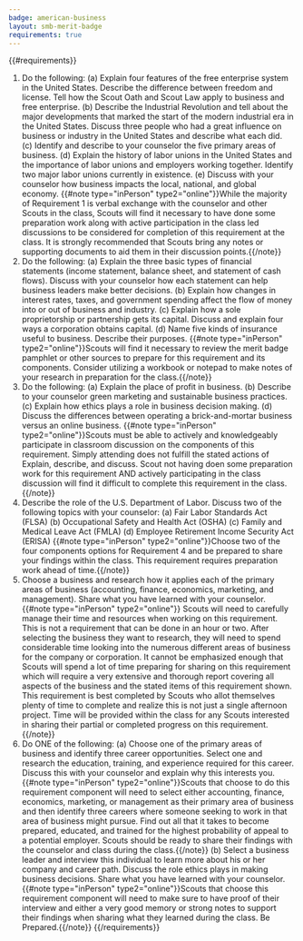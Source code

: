 ```yaml
---
badge: american-business
layout: smb-merit-badge
requirements: true
---
```


{{#requirements}}
1. Do the following:
    (a) Explain four features of the free enterprise system in the United States. Describe the difference between freedom and license. Tell how the Scout Oath and Scout Law apply to business and free enterprise.
    (b) Describe the Industrial Revolution and tell about the major developments that marked the start of the modern industrial era in the United States. Discuss three people who had a great influence on business or industry in the United States and describe what each did.
    (c) Identify and describe to your counselor the five primary areas of business.
    (d) Explain the history of labor unions in the United States and the importance of labor unions and employers working together. Identify two major labor unions currently in existence.
    (e) Discuss with your counselor how business impacts the local, national, and global economy.
    {{#note type="inPerson" type2="online"}}While the majority of Requirement 1 is verbal exchange with the counselor and other Scouts in the class, Scouts will find it necessary to have done some preparation work along with active participation in the class led discussions to be considered for completion of this requirement at the class.  It is strongly recommended that Scouts bring any notes or supporting documents to aid them in their discussion points.{{/note}}
2. Do the following:
    (a) Explain the three basic types of financial statements (income statement, balance sheet, and statement of cash flows). Discuss with your counselor how each statement can help business leaders make better decisions.
    (b) Explain how changes in interest rates, taxes, and government spending affect the flow of money into or out of business and industry.
    (c) Explain how a sole proprietorship or partnership gets its capital. Discuss and explain four ways a corporation obtains capital.
    (d) Name five kinds of insurance useful to business. Describe their purposes.
    {{#note type="inPerson" type2="online"}}Scouts will find it necessary to review the merit badge pamphlet or other sources to prepare for this requirement and its components. Consider utilizing a workbook or notepad to make notes of your research in preparation for the class.{{/note}}
3. Do the following:
    (a) Explain the place of profit in business.
    (b) Describe to your counselor green marketing and sustainable business practices.
    (c) Explain how ethics plays a role in business decision making.
    (d) Discuss the differences between operating a brick-and-mortar business versus an online business.
    {{#note type="inPerson" type2="online"}}Scouts must be able to actively and knowledgeably participate in classroom discussion on the components of this requirement.  Simply attending does not fulfill the stated actions of Explain, describe, and discuss. Scout not having doen some preparation work for this requirement AND actively participating in the class discussion will find it difficult to complete this requirement in the class.{{/note}}
4. Describe the role of the U.S. Department of Labor. Discuss two of the following topics with your counselor:
    (a) Fair Labor Standards Act (FLSA)
    (b) Occupational Safety and Health Act (OSHA)
    (c) Family and Medical Leave Act (FMLA)
    (d) Employee Retirement Income Security Act (ERISA)
    {{#note type="inPerson" type2="online"}}Choose two of the four components options for Requirement 4 and be prepared to share your findings within the class. This requirement requires preparation work ahead of time.{{/note}}
5. Choose a business and research how it applies each of the primary areas of business (accounting, finance, economics, marketing, and management). Share what you have learned with your counselor.
    {{#note type="inPerson" type2="online"}} Scouts will need to carefully manage their time and resources when working on this requirement. This is not a requirement that can be done in an hour or two. After selecting the business they want to research, they will need to spend considerable time looking into the numerous different areas of business for the company or corporation. It cannot be emphasized enough that Scouts will spend a lot of time preparing for sharing on this requirement which will require a very extensive and thorough report covering all aspects of the business and the stated items of this requirement shown. This requirement is best completed by Scouts who allot themselves plenty of time to complete and realize this is not just a single afternoon project. Time will be provided within the class for any Scouts interested in sharing their partial or completed progress on this requirement.{{/note}}
6. Do ONE of the following:
    (a) Choose one of the primary areas of business and identify three career opportunities. Select one and research the education, training, and experience required for this career. Discuss this with your counselor and explain why this interests you.
        {{#note type="inPerson" type2="online"}}Scouts that choose to do this requirement component will need to select either accounting, finance, economics, marketing, or management as their primary area of business and then identify three careers where someone seeking to work in that area of business might pursue.  Find out all that it takes to become prepared, educated, and trained for the highest probability of appeal to a potential employer.  Scouts should be ready to share their findings with the counselor and class during the class.{{/note}}
    (b) Select a business leader and interview this individual to learn more about his or her company and career path. Discuss the role ethics plays in making business decisions. Share what you have learned with your counselor.
        {{#note type="inPerson" type2="online"}}Scouts that choose this requirement component will need to make sure to have proof of their interview and either a very good memory or strong notes to support their findings when sharing what they learned during the class. Be Prepared.{{/note}}
{{/requirements}}
